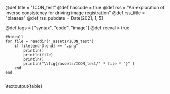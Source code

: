 

@def title = "ICON_test"
@def hascode = true
@def rss = "An exploration of inverse consistency for driving image registration"
@def rss_title = "blaaaaa"
@def rss_pubdate = Date(2021, 1, 5)

@def tags = ["syntax", "code", "image"]
@def reeval = true

```julia:table
#hideall
for file = readdir("_assets/ICON_test")
	if file[end-3:end] == ".png"
		println()
		println(file)
		println()
		println("\\fig{/assets/ICON_test/" * file * "}" )
	end
end
	
```

\textoutput{table}



